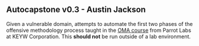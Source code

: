 ## Autocapstone v0.3 - Austin Jackson
Given a vulnerable domain, attempts to automate the first two phases of the offensive methodology process taught in the [OMA course](https://training.keywcorp.com/course/oma) from Parrot Labs at KEYW Corporation. This **should not** be run outside of a lab environment.

